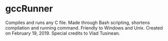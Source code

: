 # gccRunner

Compiles and runs any C file. Made through Bash scripting, shortens compilation and running command. Friendly to Windows and Unix. Created on February 19, 2019. Special credits to Vlad Tusinean.
